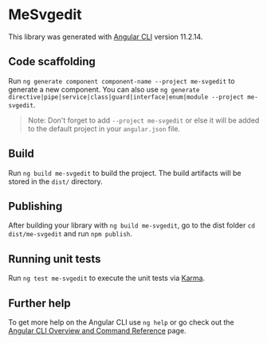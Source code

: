 # MeSvgedit

This library was generated with [Angular CLI](https://github.com/angular/angular-cli) version 11.2.14.

## Code scaffolding

Run `ng generate component component-name --project me-svgedit` to generate a new component. You can also use `ng generate directive|pipe|service|class|guard|interface|enum|module --project me-svgedit`.
> Note: Don't forget to add `--project me-svgedit` or else it will be added to the default project in your `angular.json` file. 

## Build

Run `ng build me-svgedit` to build the project. The build artifacts will be stored in the `dist/` directory.

## Publishing

After building your library with `ng build me-svgedit`, go to the dist folder `cd dist/me-svgedit` and run `npm publish`.

## Running unit tests

Run `ng test me-svgedit` to execute the unit tests via [Karma](https://karma-runner.github.io).

## Further help

To get more help on the Angular CLI use `ng help` or go check out the [Angular CLI Overview and Command Reference](https://angular.io/cli) page.

